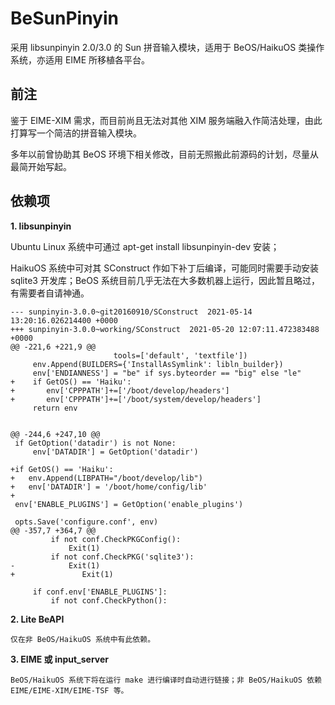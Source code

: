 # BeSunPinyin

采用 libsunpinyin 2.0/3.0 的 Sun 拼音输入模块，适用于 BeOS/HaikuOS 类操作系统，亦适用 EIME 所移植各平台。

## 前注
鉴于 EIME-XIM 需求，而目前尚且无法对其他 XIM 服务端融入作简洁处理，由此打算写一个简洁的拼音输入模块。

多年以前曾协助其 BeOS 环境下相关修改，目前无照搬此前源码的计划，尽量从最简开始写起。

## 依赖项
**1. libsunpinyin**

Ubuntu Linux 系统中可通过 apt-get install libsunpinyin-dev 安装；

HaikuOS 系统中可对其 SConstruct 作如下补丁后编译，可能同时需要手动安装 sqlite3 开发库；BeOS 系统目前几乎无法在大多数机器上运行，因此暂且略过，有需要者自请神通。

```
--- sunpinyin-3.0.0~git20160910/SConstruct	2021-05-14 13:20:16.026214400 +0000
+++ sunpinyin-3.0.0~working/SConstruct	2021-05-20 12:07:11.472383488 +0000
@@ -221,6 +221,9 @@
                       tools=['default', 'textfile'])
     env.Append(BUILDERS={'InstallAsSymlink': libln_builder})
     env['ENDIANNESS'] = "be" if sys.byteorder == "big" else "le"
+    if GetOS() == 'Haiku':
+    	env['CPPPATH']+=['/boot/develop/headers']
+    	env['CPPPATH']+=['/boot/system/develop/headers']
     return env
 
 
@@ -244,6 +247,10 @@
 if GetOption('datadir') is not None:
     env['DATADIR'] = GetOption('datadir')
 
+if GetOS() == 'Haiku':
+	env.Append(LIBPATH="/boot/develop/lib")
+	env['DATADIR'] = '/boot/home/config/lib'
+
 env['ENABLE_PLUGINS'] = GetOption('enable_plugins')
 
 opts.Save('configure.conf', env)
@@ -357,7 +364,7 @@
         if not conf.CheckPKGConfig():
             Exit(1)
         if not conf.CheckPKG('sqlite3'):
-            Exit(1)
+   	        Exit(1)
 
     if conf.env['ENABLE_PLUGINS']:
         if not conf.CheckPython():
```

**2. Lite BeAPI**

	仅在非 BeOS/HaikuOS 系统中有此依赖。

**3. EIME 或 input_server**

	BeOS/HaikuOS 系统下将在运行 make 进行编译时自动进行链接；非 BeOS/HaikuOS 依赖 EIME/EIME-XIM/EIME-TSF 等。
